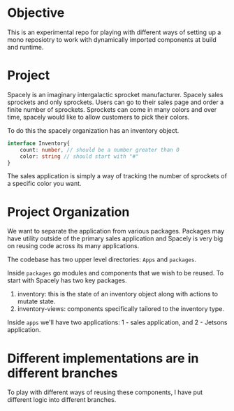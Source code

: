 # Objective
This is an experimental repo for playing with different ways of setting up a mono reposiotry to work with dynamically imported components at build and runtime.


# Project
Spacely is an imaginary intergalactic sprocket manufacturer. Spacely sales sprockets and only sprockets. Users can go to their sales page and order a finite number of sprockets. Sprockets can come in many colors and over time, spacely would like to allow customers to pick their colors.


To do this the spacely organization has an inventory object.

```ts
interface Inventory{
    count: number, // should be a number greater than 0
    color: string // should start with "#"
}
```

The sales application is simply a way of tracking the number of sprockets of a specific color you want.


# Project Organization

We want to separate the application from various packages. Packages may have utility outside of the primary sales application and Spacely is very big on reusing code across its many applications.

The codebase has two upper level directories: `Apps` and `packages`.

Inside `packages` go modules and components that we wish to be reused. To start with Spacely has two key packages.
1. inventory: this is the state of an inventory object along with actions to mutate state.
2. inventory-views: components specifically tailored to the inventory type.

Inside `apps` we'll have two applications: 1 - sales application, and 2 - Jetsons application.


# Different implementations are in different branches
To play with different ways of reusing these components, I have put different logic into different branches.


